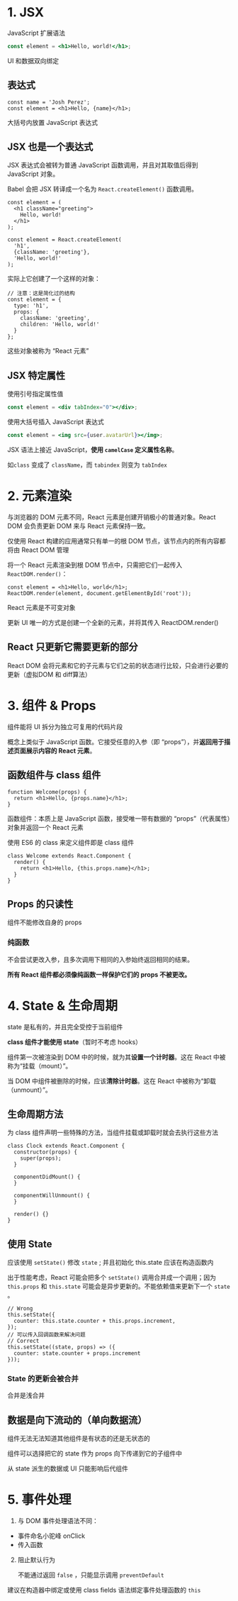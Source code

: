 # 1. JSX

JavaScript 扩展语法

```jsx
const element = <h1>Hello, world!</h1>;
```

UI 和数据双向绑定

## 表达式

```react
const name = 'Josh Perez';
const element = <h1>Hello, {name}</h1>;
```

大括号内放置 JavaScript 表达式

## JSX 也是一个表达式

JSX 表达式会被转为普通 JavaScript 函数调用，并且对其取值后得到 JavaScript 对象。

Babel 会把 JSX 转译成一个名为 `React.createElement()` 函数调用。

```react
const element = (
  <h1 className="greeting">
    Hello, world!
  </h1>
);
```

```react
const element = React.createElement(
  'h1',
  {className: 'greeting'},
  'Hello, world!'
);
```

实际上它创建了一个这样的对象：

```react
// 注意：这是简化过的结构
const element = {
  type: 'h1',
  props: {
    className: 'greeting',
    children: 'Hello, world!'
  }
};
```

这些对象被称为 “React 元素”

## JSX 特定属性

使用引号指定属性值

```jsx
const element = <div tabIndex="0"></div>;
```

使用大括号插入 JavaScript 表达式

```jsx
const element = <img src={user.avatarUrl}></img>;
```

JSX 语法上接近 JavaScript，**使用 `camelCase` 定义属性名称**。

如`class` 变成了 `className`，而 `tabindex` 则变为 `tabIndex`

# 2. 元素渲染

与浏览器的 DOM 元素不同，React 元素是创建开销极小的普通对象。React DOM 会负责更新 DOM 来与 React 元素保持一致。

仅使用 React 构建的应用通常只有单一的根 DOM 节点，该节点内的所有内容都将由 React DOM 管理

将一个 React 元素渲染到根 DOM 节点中，只需把它们一起传入 `ReactDOM.render()`：

```react
const element = <h1>Hello, world</h1>;
ReactDOM.render(element, document.getElementById('root'));
```

React 元素是不可变对象

更新 UI 唯一的方式是创建一个全新的元素，并将其传入 ReactDOM.render()

## React 只更新它需要更新的部分

React DOM 会将元素和它的子元素与它们之前的状态进行比较，只会进行必要的更新（虚拟DOM 和 diff算法）

# 3. 组件 & Props

组件能将 UI 拆分为独立可复用的代码片段

概念上类似于 JavaScript 函数。它接受任意的入参（即 “props”），并**返回用于描述页面展示内容的 React 元素**。

## 函数组件与 class 组件

```react
function Welcome(props) {
  return <h1>Hello, {props.name}</h1>;
}
```

函数组件：本质上是 JavaScript 函数，接受唯一带有数据的 “props”（代表属性）对象并返回一个 React 元素

使用 ES6 的 class 来定义组件即是 class 组件

```react
class Welcome extends React.Component {
  render() {
    return <h1>Hello, {this.props.name}</h1>;
  }
}
```

## Props 的只读性

组件不能修改自身的 props

### 纯函数

不会尝试更改入参，且多次调用下相同的入参始终返回相同的结果。

**所有 React 组件都必须像纯函数一样保护它们的 props 不被更改。**

# 4. State & 生命周期

state 是私有的，并且完全受控于当前组件

**class 组件才能使用 state**（暂时不考虑 hooks）

组件第一次被渲染到 DOM 中的时候，就为其**设置一个计时器**。这在 React 中被称为“挂载（mount）”。

当 DOM 中组件被删除的时候，应该**清除计时器**。这在 React 中被称为“卸载（unmount）”。

## 生命周期方法

为 class 组件声明一些特殊的方法，当组件挂载或卸载时就会去执行这些方法

```react
class Clock extends React.Component {
  constructor(props) {
    super(props);
  }

  componentDidMount() {
  }

  componentWillUnmount() {
  }

  render() {}
}
```

## 使用 State

应该使用 `setState()` 修改 `state` ; 并且初始化 this.state 应该在构造函数内

出于性能考虑，React 可能会把多个 `setState()` 调用合并成一个调用；因为 `this.props` 和 `this.state` 可能会是异步更新的。不能依赖值来更新下一个 `state` 。

```react
// Wrong
this.setState({
  counter: this.state.counter + this.props.increment,
});
// 可以传入回调函数来解决问题
// Correct
this.setState((state, props) => ({
  counter: state.counter + props.increment
}));
```

### State 的更新会被合并

合并是浅合并

## 数据是向下流动的（单向数据流）

组件无法无法知道其他组件是有状态的还是无状态的

组件可以选择把它的 state 作为 props 向下传递到它的子组件中

从 state 派生的数据或 UI 只能影响后代组件

# 5. 事件处理

1. 与 DOM 事件处理语法不同：

- 事件命名小驼峰 onClick
- 传入函数

2. 阻止默认行为

   不能通过返回 `false` ，只能显示调用 `preventDefault`

建议在构造器中绑定或使用 class fields 语法绑定事件处理函数的 `this`



